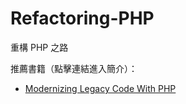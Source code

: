 # Refactoring-PHP
重構 PHP 之路

推薦書籍（點擊連結進入簡介）：

* [Modernizing Legacy Code With PHP](https://github.com/WadeHuang1993/Refactoring-PHP/wiki/Modernizing-Legacy-Code-With-PHP)


